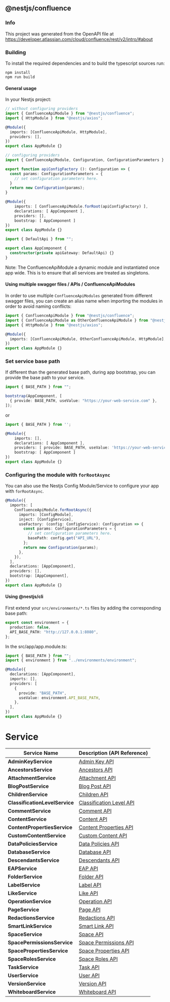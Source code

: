## @nestjs/confluence

### Info

This project was generated from the OpenAPI file at https://developer.atlassian.com/cloud/confluence/rest/v2/intro/#about

### Building

To install the required dependencies and to build the typescript sources run:

```
npm install
npm run build
```

#### General usage

In your Nestjs project:

```typescript
// without configuring providers
import { ConfluenceApiModule } from "@nestjs/confluence";
import { HttpModule } from "@nestjs/axios";

@Module({
  imports: [ConfluenceApiModule, HttpModule],
  providers: [],
})
export class AppModule {}
```

```typescript
// configuring providers
import { ConfluenceApiModule, Configuration, ConfigurationParameters } from '';

export function apiConfigFactory (): Configuration => {
  const params: ConfigurationParameters = {
    // set configuration parameters here.
  }
  return new Configuration(params);
}

@Module({
    imports: [ ConfluenceApiModule.forRoot(apiConfigFactory) ],
    declarations: [ AppComponent ],
    providers: [],
    bootstrap: [ AppComponent ]
})
export class AppModule {}
```

```typescript
import { DefaultApi } from "";

export class AppComponent {
  constructor(private apiGateway: DefaultApi) {}
}
```

Note: The ConfluenceApiModule a dynamic module and instantiated once app wide.
This is to ensure that all services are treated as singletons.

#### Using multiple swagger files / APIs / ConfluenceApiModules

In order to use multiple `ConfluenceApiModules` generated from different swagger files,
you can create an alias name when importing the modules
in order to avoid naming conflicts:

```typescript
import { ConfluenceApiModule } from "@nestjs/confluence";
import { ConfluenceApiModule as OtherConfluenceApiModule } from "@nestjs/confluence";
import { HttpModule } from "@nestjs/axios";

@Module({
  imports: [ConfluenceApiModule, OtherConfluenceApiModule, HttpModule],
})
export class AppModule {}
```

### Set service base path

If different than the generated base path, during app bootstrap, you can provide the base path to your service.

```typescript
import { BASE_PATH } from "";

bootstrap(AppComponent, [
  { provide: BASE_PATH, useValue: "https://your-web-service.com" },
]);
```

or

```typescript
import { BASE_PATH } from '';

@Module({
    imports: [],
    declarations: [ AppComponent ],
    providers: [ provide: BASE_PATH, useValue: 'https://your-web-service.com' ],
    bootstrap: [ AppComponent ]
})
export class AppModule {}
```

### Configuring the module with `forRootAsync`

You can also use the Nestjs Config Module/Service to configure your app with `forRootAsync`.

```typescript
@Module({
  imports: [
    ConfluenceApiModule.forRootAsync({
      imports: [ConfigModule],
      inject: [ConfigService],
      useFactory: (config: ConfigService): Configuration => {
        const params: ConfigurationParameters = {
          // set configuration parameters here.
          basePath: config.get("API_URL"),
        };
        return new Configuration(params);
      },
    }),
  ],
  declarations: [AppComponent],
  providers: [],
  bootstrap: [AppComponent],
})
export class AppModule {}
```

#### Using @nestjs/cli

First extend your `src/environments/*.ts` files by adding the corresponding base path:

```typescript
export const environment = {
  production: false,
  API_BASE_PATH: "http://127.0.0.1:8080",
};
```

In the src/app/app.module.ts:

```typescript
import { BASE_PATH } from "";
import { environment } from "../environments/environment";

@Module({
  declarations: [AppComponent],
  imports: [],
  providers: [
    {
      provide: "BASE_PATH",
      useValue: environment.API_BASE_PATH,
    },
  ],
})
export class AppModule {}
```



# Service

| Service Name                | Description (API Reference)                                                                 |
|-----------------------------|--------------------------------------------------------------------------------------------|
| **AdminKeyService**         | [Admin Key API](https://developer.atlassian.com/cloud/confluence/rest/v2/api-group-admin-key/) |
| **AncestorsService**        | [Ancestors API](https://developer.atlassian.com/cloud/confluence/rest/v2/api-group-ancestors/) |
| **AttachmentService**       | [Attachment API](https://developer.atlassian.com/cloud/confluence/rest/v2/api-group-attachment/) |
| **BlogPostService**         | [Blog Post API](https://developer.atlassian.com/cloud/confluence/rest/v2/api-group-blog-post/) |
| **ChildrenService**         | [Children API](https://developer.atlassian.com/cloud/confluence/rest/v2/api-group-children/) |
| **ClassificationLevelService** | [Classification Level API](https://developer.atlassian.com/cloud/confluence/rest/v2/api-group-classification-level/) |
| **CommentService**          | [Comment API](https://developer.atlassian.com/cloud/confluence/rest/v2/api-group-comment/) |
| **ContentService**          | [Content API](https://developer.atlassian.com/cloud/confluence/rest/v2/api-group-content/) |
| **ContentPropertiesService**| [Content Properties API](https://developer.atlassian.com/cloud/confluence/rest/v2/api-group-content-properties/) |
| **CustomContentService**    | [Custom Content API](https://developer.atlassian.com/cloud/confluence/rest/v2/api-group-custom-content/) |
| **DataPoliciesService**     | [Data Policies API](https://developer.atlassian.com/cloud/confluence/rest/v2/api-group-data-policies/) |
| **DatabaseService**         | [Database API](https://developer.atlassian.com/cloud/confluence/rest/v2/api-group-database/) |
| **DescendantsService**      | [Descendants API](https://developer.atlassian.com/cloud/confluence/rest/v2/api-group-descendants/) |
| **EAPService**              | [EAP API](https://developer.atlassian.com/cloud/confluence/rest/v2/api-group-eap/) |
| **FolderService**           | [Folder API](https://developer.atlassian.com/cloud/confluence/rest/v2/api-group-folder/) |
| **LabelService**            | [Label API](https://developer.atlassian.com/cloud/confluence/rest/v2/api-group-label/) |
| **LikeService**             | [Like API](https://developer.atlassian.com/cloud/confluence/rest/v2/api-group-like/) |
| **OperationService**        | [Operation API](https://developer.atlassian.com/cloud/confluence/rest/v2/api-group-operation/) |
| **PageService**             | [Page API](https://developer.atlassian.com/cloud/confluence/rest/v2/api-group-page/) |
| **RedactionsService**       | [Redactions API](https://developer.atlassian.com/cloud/confluence/rest/v2/api-group-redactions/) |
| **SmartLinkService**        | [Smart Link API](https://developer.atlassian.com/cloud/confluence/rest/v2/api-group-smart-link/) |
| **SpaceService**            | [Space API](https://developer.atlassian.com/cloud/confluence/rest/v2/api-group-space/) |
| **SpacePermissionsService** | [Space Permissions API](https://developer.atlassian.com/cloud/confluence/rest/v2/api-group-space-permissions/) |
| **SpacePropertiesService**  | [Space Properties API](https://developer.atlassian.com/cloud/confluence/rest/v2/api-group-space-properties/) |
| **SpaceRolesService**       | [Space Roles API](https://developer.atlassian.com/cloud/confluence/rest/v2/api-group-space-roles/) |
| **TaskService**             | [Task API](https://developer.atlassian.com/cloud/confluence/rest/v2/api-group-task/) |
| **UserService**             | [User API](https://developer.atlassian.com/cloud/confluence/rest/v2/api-group-user/) |
| **VersionService**          | [Version API](https://developer.atlassian.com/cloud/confluence/rest/v2/api-group-version/) |
| **WhiteboardService**       | [Whiteboard API](https://developer.atlassian.com/cloud/confluence/rest/v2/api-group-whiteboard/) |